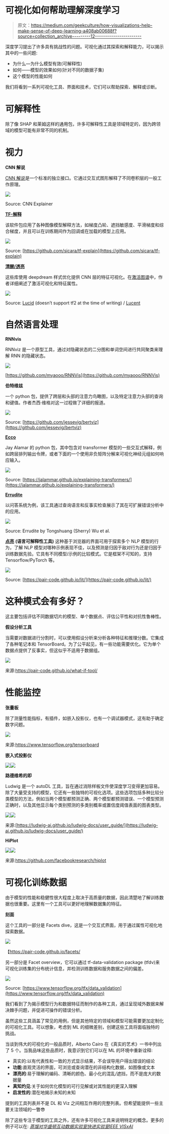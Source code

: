# 可视化如何帮助理解深度学习

> 原文：<https://medium.com/geekculture/how-visualizations-help-make-sense-of-deep-learning-a408ab00688f?source=collection_archive---------12----------------------->

深度学习提出了许多具有挑战性的问题。可视化通过其探索和解释能力，可以揭示其中的一些问题:

*   为什么—为什么模型有效(可解释性)
*   如何——模型的效果如何(针对不同的数据子集)
*   这个模型的性能如何

我们将看到一系列可视化工具、界面和技术，它们可以帮助探索、解释或诊断。

# 可解释性

除了像 SHAP 和莱姆这样的通用包，许多可解释性工具是领域特定的，因为跨领域的模型可能有非常不同的机制。

# 视力

**CNN 解说**

[CNN 解说](https://poloclub.github.io/cnn-explainer/)是一个标准的独立接口。它通过交互式图形解释了不同卷积层的一般工作原理。

![](img/3401fe9e9594e13b3796b595e51de4c6.png)

Source: CNN Explainer

[**TF-解释**](https://tf-explain.readthedocs.io/en/latest/overview.html)

该软件包应用了各种图像模型解释方法，如梯度凸轮、遮挡敏感度、平滑梯度和综合梯度，并且可以在训练期间作为回调或在加载的模型上应用。

![](img/437510581efc476cc86654543c2b8aea.png)

Source: [https://github.com/sicara/tf-explain](https://github.com/sicara/tf-explain)

[**清醒/透亮**](https://distill.pub/2017/feature-visualization/)

这些库使用 deepdream 样式优化提供 CNN 层的特征可视化。在[激活图谱](https://distill.pub/2019/activation-atlas/)中，作者详细阐述了激活可视化和特征属性。

![](img/60415d60ef2c8f0c680da0ed656a5d71.png)

Source: [Lucid](https://github.com/tensorflow/lucid) (doesn’t support tf2 at the time of writing) / [Lucent](https://github.com/greentfrapp/lucent)

# 自然语言处理

**RNNvis**

RNNviz 是一个原型工具，通过对隐藏状态的二分图和单词空间进行共同聚类来理解 RNN 的隐藏状态。

![](img/9eac35dfa018008a3d807b82893b9ece.png)

[https://github.com/myaooo/RNNVis](https://github.com/myaooo/RNNVis)

**伯特维兹**

一个 python 包，提供了跨层和头部的注意力鸟瞰图，以及特定注意力头部的查询和键值。作者杰西·维格对这一过程做了详细的报道。

![](img/8344677016cc9a8821f822e84f6eb6ff.png)

Source: [https://github.com/jessevig/bertviz](https://github.com/jessevig/bertviz)

[**Ecco**](https://www.eccox.io/)

Jay Alamar 的 python 包，其中包含对 transformer 模型的一些交互式解释，例如跨层排列输出令牌，或者下面的一个使用非负矩阵分解来可视化神经元组如何响应输入。

![](img/d44b87273e8241c8fff1d088f7d2bf1b.png)

Source: [https://jalammar.github.io/explaining-transformers/](https://jalammar.github.io/explaining-transformers/)

[**Errudite**](https://idl.cs.washington.edu/papers/errudite/)

以问答系统为例，该工具通过查询语言和反事实检查展示了其在可扩展错误分析中的应用。

![](img/bd08fb15b034f81767f144ed42b2f0b1.png)

Source: Errudite by Tongshuang (Sherry) Wu et al.

[**点亮**](https://pair-code.github.io/lit/) **(语言可解释性工具)**
这种基于浏览器的界面可用于探索多个 NLP 模型的行为，了解 NLP 模型对哪种示例表现不佳，以及预测是归因于敌对行为还是归因于训练数据先验。它具有不同模型/示例的比较模式。它是框架不可知的，支持 Tensorflow/PyTorch 等。

![](img/a6fe925179d7bf411f76975091d92d01.png)

Source: [https://pair-code.github.io/lit/](https://pair-code.github.io/lit/)

# 这种模式会有多好？

这主要包括评估不同数据切片的模型、单个数据点、评估公平性和对抗性鲁棒性。

**假设分析工具**

当需要对数据进行分割时，可以使用假设分析来分析各种特征和推理分数。它集成了各种笔记本和 TensorBoard。为了公平起见，有一些功能需要优化。它为单个数据点提供了反事实，但这似乎不适用于数据组。

![](img/ec9b757701fe5249e86d1f8d95a52b4c.png)

来源:https://pair-code.github.io/what-if-tool/

# 性能监控

**张量板**

除了测量性能指标，有插件，如嵌入投影仪，也有一个调试器模式，这有助于确定数字问题。

![](img/f664e2b8ec47de1891d8332093e76472.png)

来源:https://www.tensorflow.org/tensorboard

**嵌入式投影仪**

![](img/5c8f9eff9f26740dd2c1ad125512dd9b.png)![](img/4a63218ca0eb675923b6a06661a7331f.png)

**路德维希的即**

Ludwig 是一个 autoDL 工具，旨在通过消除样板文件使深度学习变得更加容易。除了大量受支持的模型，它还有一些独特的可视化选项。这些选项包括多种比较分类模型的方法，例如当两个模型都预测正确、两个模型都预测错误、一个模型预测正确时，以及其他显示每个类别预测的多类别概率或置信度阈值表面的图表类型。

![](img/99a5d9d6f7af1c1e55367df1d107768b.png)![](img/b99275583cfa60aceff07fb5553076ac.png)

来源:[https://ludwig-ai.github.io/ludwig-docs/user_guide/](https://ludwig-ai.github.io/ludwig-docs/user_guide/)

**HiPlot**

![](img/72e3d3567b16b0e8493d33704dcb2203.png)![](img/403680881be3aac75bd2f836d401fbb3.png)

来源:https://github.com/facebookresearch/hiplot

# 可视化训练数据

由于模型的性能和稳健性很大程度上取决于高质量的数据，因此清楚地了解训练数据也很重要。这里有一个工具可以更好地理解数据集的特征。

**刻面**

这个工具的一部分是 Facets dive，这是一个交互式界面，用于通过属性可视化地探索数据。

![](img/b38a9009aa9bfa8e1e9e8ed33f65b200.png)

【https://pair-code.github.io/facets/ 

另一部分是 Facet overview，它可以通过 tf-data-validation package (tfdv)来可视化训练集的分布统计信息，并检测训练数据和服务数据之间的偏差。

![](img/29118d36fd52e18ddac3418a0dfa6e53.png)

Source: [https://www.tensorflow.org/tfx/data_validation](https://www.tensorflow.org/tfx/data_validation)

我们看到了为揭示模型行为和数据特征而制作的各种工具，通过呈现域外数据来解决棘手问题，并促进可操作的错误分析。

虽然这些工具涵盖了常见的用例，但是其他特定的领域和模型可能需要更加定制化的可视化工具。可以想象，考虑到 ML 的细微差别，创建这些工具将面临独特的挑战。

当谈到伟大的可视化的一般品质时，Alberto Cairo 在《真实的艺术》一书中列出了 5 个。当我品味这些品质时，我意识到它们可以在 ML 的环境中重新诠释:

*   真实的:以有代表性和一致的方式显示结果，不会误导用户得出错误的结论
*   **功能**:直观灵活的界面，可浏览或查询潜在的非结构化数据，如图像或文本
*   **漂亮的**:易于理解的编码、清晰的颜色、最小化的混乱/遮挡，而不是庞大的数据量
*   **真知灼见**:关于如何优化模型的可行见解或对其性能的更深入理解
*   **启发性的**:潜在地揭示未知的未知

提到的工具列表并不是 DL 和 Viz 之间相互作用的完整列表。但希望能提供一些主要关注领域的一瞥😎

除了这些专注于模型的工具之外，还有许多可视化工具来说明特定的概念。更多的例子可以在:
[*蒸馏*](https://distill.pub/)[*对*](https://research.google/teams/brain/pair/)[*华盛顿互动数据实验室*](https://idl.cs.washington.edu/)[*快进实验室*](https://experiments.fastforwardlabs.com/)[*IEEE VISxAI*](https://visxai.io/)